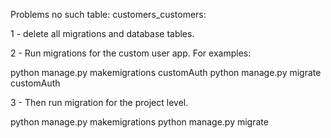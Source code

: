 Problems no such table: customers_customers:

1 - delete all migrations and database tables.

2 - Run migrations for the custom user app. For examples:

python manage.py makemigrations customAuth
python manage.py migrate customAuth

3 - Then run migration for the project level.

python manage.py makemigrations
python manage.py migrate